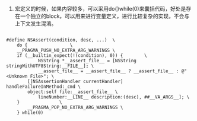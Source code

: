 
1. 宏定义的时候，如果内容较多，可以采用do{}while(0)来囊括代码，好处是存在一个独立的block，可以用来进行变量定义，进行比较复杂的实现，不会与上下文发生混淆。

```

#define NSAssert(condition, desc, ...)	\
    do {				\
	__PRAGMA_PUSH_NO_EXTRA_ARG_WARNINGS \
	if (__builtin_expect(!(condition), 0)) {		\
            NSString *__assert_file__ = [NSString stringWithUTF8String:__FILE__]; \
            __assert_file__ = __assert_file__ ? __assert_file__ : @"<Unknown File>"; \
	    [[NSAssertionHandler currentHandler] handleFailureInMethod:_cmd \
		object:self file:__assert_file__ \
	    	lineNumber:__LINE__ description:(desc), ##__VA_ARGS__]; \
	}				\
        __PRAGMA_POP_NO_EXTRA_ARG_WARNINGS \
    } while(0)


```
